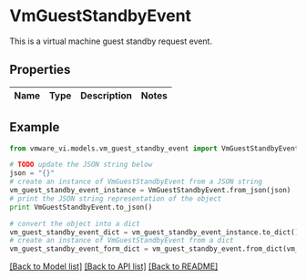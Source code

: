 # VmGuestStandbyEvent

This is a virtual machine guest standby request event. 

## Properties
Name | Type | Description | Notes
------------ | ------------- | ------------- | -------------

## Example

```python
from vmware_vi.models.vm_guest_standby_event import VmGuestStandbyEvent

# TODO update the JSON string below
json = "{}"
# create an instance of VmGuestStandbyEvent from a JSON string
vm_guest_standby_event_instance = VmGuestStandbyEvent.from_json(json)
# print the JSON string representation of the object
print VmGuestStandbyEvent.to_json()

# convert the object into a dict
vm_guest_standby_event_dict = vm_guest_standby_event_instance.to_dict()
# create an instance of VmGuestStandbyEvent from a dict
vm_guest_standby_event_form_dict = vm_guest_standby_event.from_dict(vm_guest_standby_event_dict)
```
[[Back to Model list]](../README.md#documentation-for-models) [[Back to API list]](../README.md#documentation-for-api-endpoints) [[Back to README]](../README.md)


